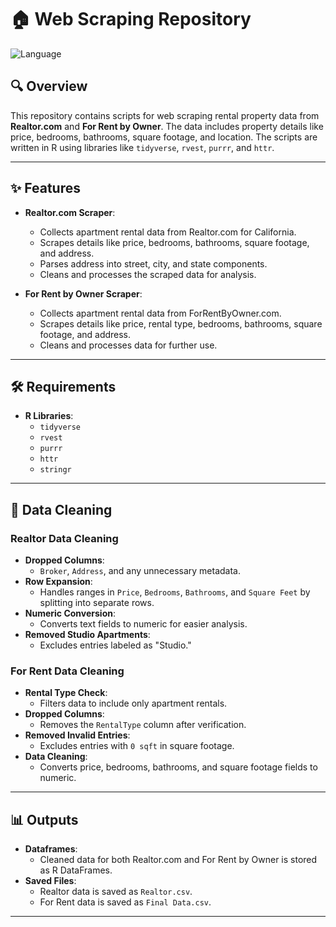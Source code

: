 # 🏠 Web Scraping Repository

![Language](https://img.shields.io/badge/Language-R-blue)

## 🔍 Overview
This repository contains scripts for web scraping rental property data from **Realtor.com** and **For Rent by Owner**. The data includes property details like price, bedrooms, bathrooms, square footage, and location. The scripts are written in R using libraries like `tidyverse`, `rvest`, `purrr`, and `httr`.

---

## ✨ Features

- **Realtor.com Scraper**:
  - Collects apartment rental data from Realtor.com for California.
  - Scrapes details like price, bedrooms, bathrooms, square footage, and address.
  - Parses address into street, city, and state components.
  - Cleans and processes the scraped data for analysis.

- **For Rent by Owner Scraper**:
  - Collects apartment rental data from ForRentByOwner.com.
  - Scrapes details like price, rental type, bedrooms, bathrooms, square footage, and address.
  - Cleans and processes data for further use.

---

## 🛠️ Requirements

- **R Libraries**:
  - `tidyverse`
  - `rvest`
  - `purrr`
  - `httr`
  - `stringr`

---

## 🧹 Data Cleaning

### Realtor Data Cleaning
- **Dropped Columns**: 
  - `Broker`, `Address`, and any unnecessary metadata.
- **Row Expansion**:
  - Handles ranges in `Price`, `Bedrooms`, `Bathrooms`, and `Square Feet` by splitting into separate rows.
- **Numeric Conversion**:
  - Converts text fields to numeric for easier analysis.
- **Removed Studio Apartments**:
  - Excludes entries labeled as "Studio."

### For Rent Data Cleaning
- **Rental Type Check**:
  - Filters data to include only apartment rentals.
- **Dropped Columns**:
  - Removes the `RentalType` column after verification.
- **Removed Invalid Entries**:
  - Excludes entries with `0 sqft` in square footage.
- **Data Cleaning**:
  - Converts price, bedrooms, bathrooms, and square footage fields to numeric.

---

## 📊 Outputs

- **Dataframes**:
  - Cleaned data for both Realtor.com and For Rent by Owner is stored as R DataFrames.
- **Saved Files**:
  - Realtor data is saved as `Realtor.csv`.
  - For Rent data is saved as `Final Data.csv`.

---
